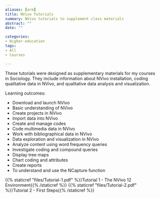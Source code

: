 ```yaml
---
aliases: [arm]
title: NVivo Tutorials
summary: NVivo tutorials to supplement class materials
abstract: ""
date: ""

categories:
- Higher-education
tags:
- All
- Courses

---
```

These tutorials were designed as supplementary materials for my courses in Sociology. They include information about NVivo installation, coding qualitative data in NVivo, and 
qualitative data analysis and visualization. 

Learning outcomes:

- Download and launch NVivo
- Basic understanding of NVivo
- Create projects in NVivo
- Import data into NVivo
- Create and manage codes
- Code multimedia data in NVivo
- Work with bibliographical data in NVivo
- Data exploration and visualization in NVivo
- Analyze content using word frequency queries
- Investigate coding and compound queries
- Display tree maps
- Chart coding and attributes
- Create reports
- To understand and use the NCapture function

 {{% staticref "files/Tutorial-1.pdf" %}}Tutorial 1 - The NVivo 12 Environment{{% /staticref %}}
 {{% staticref "files/Tutorial-2.pdf" %}}Tutorial 2 - First Steps{{% /staticref %}}
